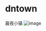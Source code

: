 # dntown
晨夜小镇
![image](http://files.cnblogs.com/files/ctxsdhy/%E6%99%A8%E5%A4%9C%E5%B0%8F%E9%95%87%E4%BA%8C%E7%BB%B4%E7%A0%81.gif)
